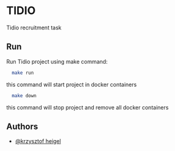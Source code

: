 # TIDIO

Tidio recruitment task

## Run

Run Tidio project using make command:

```bash
  make run
```
this command will start project in docker containers 

```bash
  make down
```
this command will stop project and remove all docker containers 

## Authors

- [@krzysztof heigel](https://github.com/kfheigel)